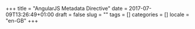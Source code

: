 +++
title = "AngularJS Metadata Directive"
date = 2017-07-09T13:26:49+01:00
draft = false
slug = ""
tags = []
categories = []
locale = "en-GB"
+++
